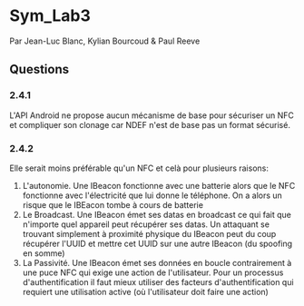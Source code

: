 # Sym_Lab3
Par Jean-Luc Blanc, Kylian Bourcoud & Paul Reeve

## Questions

### 2.4.1
L'API Android ne propose aucun mécanisme de base pour sécuriser un NFC et
compliquer son clonage car NDEF n'est de base pas un format sécurisé.


### 2.4.2
Elle serait moins préférable qu'un NFC et celà pour plusieurs raisons:
1. L'autonomie. Une IBeacon fonctionne avec une batterie alors que le NFC fonctionne avec l'électricité que lui donne le téléphone. On a alors un risque que le IBEacon tombe à cours de batterie
2. Le Broadcast. Une IBeacon émet ses datas en broadcast ce qui fait 
que n'importe quel appareil peut récupérer ses datas. Un attaquant se trouvant simplement à proximité physique du IBeacon peut du coup récupérer l'UUID
et mettre cet UUID sur une autre IBeacon (du spoofing en somme)
3. La Passivité. Une IBeacon émet ses données en boucle contrairement
à une puce NFC qui exige une action de l'utilisateur. Pour un processus d'authentification il faut mieux utiliser des facteurs d'authentification qui requiert une utilisation active (où l'utilisateur doit faire une action)